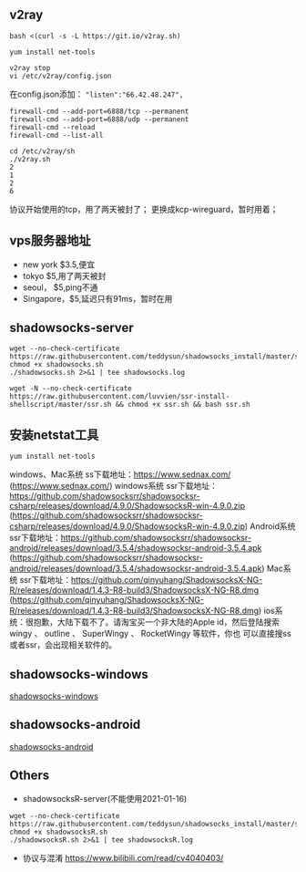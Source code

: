 ## v2ray

```
bash <(curl -s -L https://git.io/v2ray.sh)
```
```
yum install net-tools

v2ray stop
vi /etc/v2ray/config.json
```
在config.json添加：
`"listen":"66.42.48.247",`
```
firewall-cmd --add-port=6888/tcp --permanent
firewall-cmd --add-port=6888/udp --permanent
firewall-cmd --reload
firewall-cmd --list-all

cd /etc/v2ray/sh
./v2ray.sh
2
1
2
6
```
协议开始使用的tcp，用了两天被封了；
更换成kcp-wireguard，暂时用着；




## vps服务器地址
- new york $3.5,便宜
- tokyo $5,用了两天被封
- seoul， $5,ping不通
- Singapore，$5,延迟只有91ms，暂时在用

## shadowsocks-server
```
wget --no-check-certificate  https://raw.githubusercontent.com/teddysun/shadowsocks_install/master/shadowsocks.sh
chmod +x shadowsocks.sh
./shadowsocks.sh 2>&1 | tee shadowsocks.log
```

```
wget -N --no-check-certificate https://raw.githubusercontent.com/luvvien/ssr-install-shellscript/master/ssr.sh && chmod +x ssr.sh && bash ssr.sh
```
## 安装netstat工具
```
yum install net-tools
```


windows、Mac系统 ss下载地址：https://www.sednax.com/ (https://www.sednax.com/)
windows系统 ssr下载地址：https://github.com/shadowsocksrr/shadowsocksr-csharp/releases/download/4.9.0/ShadowsocksR-win-4.9.0.zip
(https://github.com/shadowsocksrr/shadowsocksr-csharp/releases/download/4.9.0/ShadowsocksR-win-4.9.0.zip)
Android系统 ssr下载地址：https://github.com/shadowsocksrr/shadowsocksr-android/releases/download/3.5.4/shadowsocksr-android-3.5.4.apk
(https://github.com/shadowsocksrr/shadowsocksr-android/releases/download/3.5.4/shadowsocksr-android-3.5.4.apk)
Mac系统 ssr下载地址：https://github.com/qinyuhang/ShadowsocksX-NG-R/releases/download/1.4.3-R8-build3/ShadowsocksX-NG-R8.dmg
(https://github.com/qinyuhang/ShadowsocksX-NG-R/releases/download/1.4.3-R8-build3/ShadowsocksX-NG-R8.dmg)
ios系统：很抱歉，大陆下载不了。请淘宝买一个非大陆的Apple id，然后登陆搜索 wingy 、 outline 、 SuperWingy 、 RocketWingy 等软件，你也
可以直接搜ss或者ssr，会出现相关软件的。

## shadowsocks-windows
[shadowsocks-windows](https://github.com/shadowsocks/shadowsocks-windows)

## shadowsocks-android
[shadowsocks-android](https://github.com/shadowsocks/shadowsocks-android)

## Others
- shadowsocksR-server(不能使用2021-01-16)
```
wget --no-check-certificate https://raw.githubusercontent.com/teddysun/shadowsocks_install/master/shadowsocksR.sh
chmod +x shadowsocksR.sh
./shadowsocksR.sh 2>&1 | tee shadowsocksR.log
```

- 协议与混淆
<https://www.bilibili.com/read/cv4040403/>

